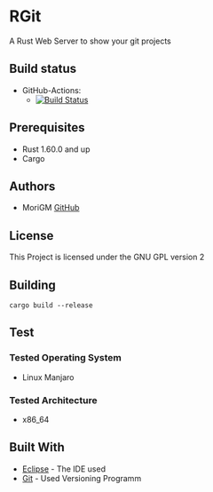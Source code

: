 # RGit

A Rust Web Server to show your git projects

## Build status

* GitHub-Actions:
	* [![Build Status](https://github.com/MoriGM/rgit/actions/workflows/rust.yml/badge.svg)](https://github.com/MoriGM/rgit/actions)

## Prerequisites

* Rust 1.60.0 and up
* Cargo

## Authors

* MoriGM [GitHub](https://github.com/MoriGM)

## License

This Project is licensed under the GNU GPL version 2

## Building

```
cargo build --release
```

## Test

### Tested Operating System

* Linux Manjaro

### Tested Architecture

* x86_64

## Built With

* [Eclipse](https://www.eclipse.org) - The IDE used
* [Git](https://git-scm.com) - Used Versioning Programm
